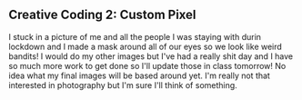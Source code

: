 ## Creative Coding 2: Custom Pixel

I stuck in a picture of me and all the people I was staying with durin lockdown and I made a mask around all of our eyes so we look like weird bandits! I would do my other images but I've had a really shit day and I have so much more work to get done so I'll update those in class tomorrow! No idea what my final images will be based around yet. I'm really not that interested in photography but I'm sure I'll think of something.
